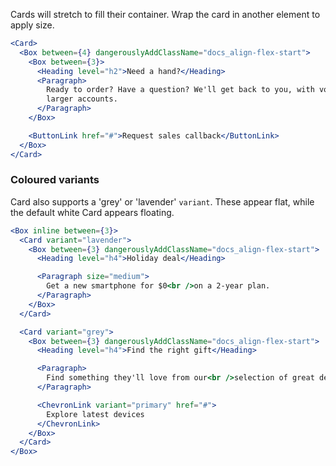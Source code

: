 Cards will stretch to fill their container. Wrap the card in another element to apply size.

```jsx
<Card>
  <Box between={4} dangerouslyAddClassName="docs_align-flex-start">
    <Box between={3}>
      <Heading level="h2">Need a hand?</Heading>
      <Paragraph>
        Ready to order? Have a question? We'll get back to you, with volume discounts available to
        larger accounts.
      </Paragraph>
    </Box>

    <ButtonLink href="#">Request sales callback</ButtonLink>
  </Box>
</Card>
```

### Coloured variants

Card also supports a 'grey' or 'lavender' `variant`. These appear flat, while the default white Card appears floating.

```jsx
<Box inline between={3}>
  <Card variant="lavender">
    <Box between={3} dangerouslyAddClassName="docs_align-flex-start">
      <Heading level="h4">Holiday deal</Heading>

      <Paragraph size="medium">
        Get a new smartphone for $0<br />on a 2-year plan.
      </Paragraph>
    </Box>
  </Card>

  <Card variant="grey">
    <Box between={3} dangerouslyAddClassName="docs_align-flex-start">
      <Heading level="h4">Find the right gift</Heading>

      <Paragraph>
        Find something they'll love from our<br />selection of great devices.
      </Paragraph>

      <ChevronLink variant="primary" href="#">
        Explore latest devices
      </ChevronLink>
    </Box>
  </Card>
</Box>
```
